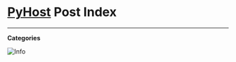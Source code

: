 # [PyHost](https://gloriousglider8.github.io/pyh "PyHost Home") Post Index

---

**Categories**

![Info](http://gloriousglider8.github.io/res/info/64.png "Info")
